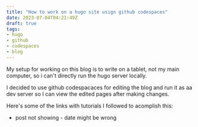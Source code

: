 ```yaml
---
title: "How to work on a hugo site usign github codespaces"
date: 2023-07-04T04:21:49Z
draft: true
tags:
- hugo
- github
- codespaces
- blog
---
```


My setup for working on this blog is to write on a tablet, not my main computer, so i can't directly run the hugo server locally.

I decided to use github codespacaces for editing the blog and run it as aa dev server so I can view the edited pages after making changes. 

Here's some of the links with tutorials I followed to acomplish this:


- post not showing - date might be wrong